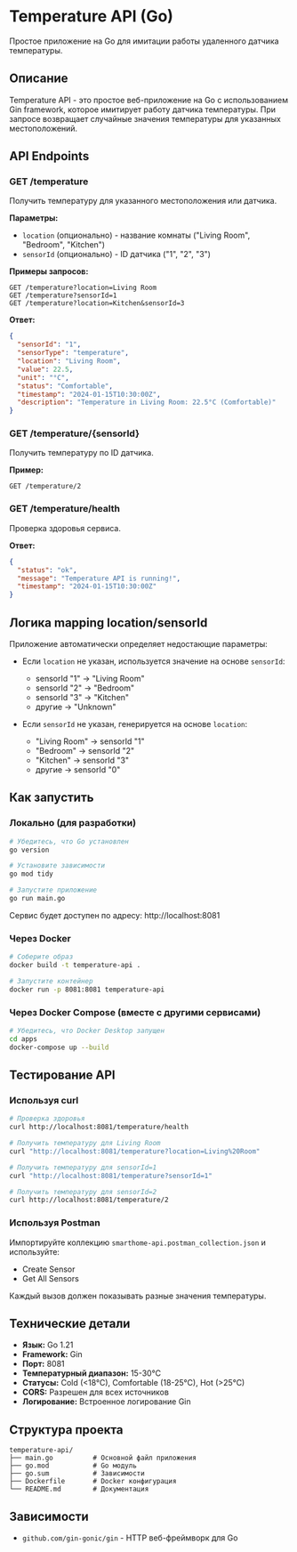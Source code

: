 # Temperature API (Go)

Простое приложение на Go для имитации работы удаленного датчика температуры.

## Описание

Temperature API - это простое веб-приложение на Go с использованием Gin framework, которое имитирует работу датчика температуры. При запросе возвращает случайные значения температуры для указанных местоположений.

## API Endpoints

### GET /temperature
Получить температуру для указанного местоположения или датчика.

**Параметры:**
- `location` (опционально) - название комнаты ("Living Room", "Bedroom", "Kitchen")
- `sensorId` (опционально) - ID датчика ("1", "2", "3")

**Примеры запросов:**
```
GET /temperature?location=Living Room
GET /temperature?sensorId=1
GET /temperature?location=Kitchen&sensorId=3
```

**Ответ:**
```json
{
  "sensorId": "1",
  "sensorType": "temperature",
  "location": "Living Room",
  "value": 22.5,
  "unit": "°C",
  "status": "Comfortable",
  "timestamp": "2024-01-15T10:30:00Z",
  "description": "Temperature in Living Room: 22.5°C (Comfortable)"
}
```

### GET /temperature/{sensorId}
Получить температуру по ID датчика.

**Пример:**
```
GET /temperature/2
```

### GET /temperature/health
Проверка здоровья сервиса.

**Ответ:**
```json
{
  "status": "ok",
  "message": "Temperature API is running!",
  "timestamp": "2024-01-15T10:30:00Z"
}
```

## Логика mapping location/sensorId

Приложение автоматически определяет недостающие параметры:

- Если `location` не указан, используется значение на основе `sensorId`:
  - sensorId "1" → "Living Room"
  - sensorId "2" → "Bedroom"
  - sensorId "3" → "Kitchen"
  - другие → "Unknown"

- Если `sensorId` не указан, генерируется на основе `location`:
  - "Living Room" → sensorId "1"
  - "Bedroom" → sensorId "2"
  - "Kitchen" → sensorId "3"
  - другие → sensorId "0"

## Как запустить

### Локально (для разработки)
```bash
# Убедитесь, что Go установлен
go version

# Установите зависимости
go mod tidy

# Запустите приложение
go run main.go
```

Сервис будет доступен по адресу: http://localhost:8081

### Через Docker
```bash
# Соберите образ
docker build -t temperature-api .

# Запустите контейнер
docker run -p 8081:8081 temperature-api
```

### Через Docker Compose (вместе с другими сервисами)
```bash
# Убедитесь, что Docker Desktop запущен
cd apps
docker-compose up --build
```

## Тестирование API

### Используя curl
```bash
# Проверка здоровья
curl http://localhost:8081/temperature/health

# Получить температуру для Living Room
curl "http://localhost:8081/temperature?location=Living%20Room"

# Получить температуру для sensorId=1
curl "http://localhost:8081/temperature?sensorId=1"

# Получить температуру для sensorId=2
curl http://localhost:8081/temperature/2
```

### Используя Postman
Импортируйте коллекцию `smarthome-api.postman_collection.json` и используйте:
- Create Sensor
- Get All Sensors

Каждый вызов должен показывать разные значения температуры.

## Технические детали

- **Язык:** Go 1.21
- **Framework:** Gin
- **Порт:** 8081
- **Температурный диапазон:** 15-30°C
- **Статусы:** Cold (<18°C), Comfortable (18-25°C), Hot (>25°C)
- **CORS:** Разрешен для всех источников
- **Логирование:** Встроенное логирование Gin

## Структура проекта

```
temperature-api/
├── main.go          # Основной файл приложения
├── go.mod           # Go модуль
├── go.sum           # Зависимости
├── Dockerfile       # Docker конфигурация
└── README.md        # Документация
```

## Зависимости

- `github.com/gin-gonic/gin` - HTTP веб-фреймворк для Go